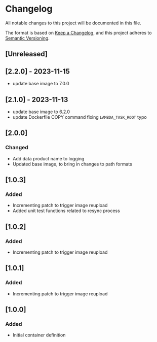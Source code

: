 <!-- markdownlint-disable MD003 -->

# Changelog

All notable changes to this project will be documented in this file.

The format is based on [Keep a Changelog](https://keepachangelog.com/en/1.0.0/),
and this project adheres to [Semantic Versioning](https://semver.org/spec/v2.0.0.html).

## [Unreleased]

## [2.2.0] - 2023-11-15

- update base image to 7.0.0

## [2.1.0] - 2023-11-13

- update base image to 6.2.0
- update Dockerfile COPY command fixing `LAMBDA_TASK_ROOT` typo

## [2.0.0]

### Changed

- Add data product name to logging
- Updated base image, to bring in changes to path formats

## [1.0.3]

### Added

- Incrementing patch to trigger image reupload
- Added unit test functions related to resync process

## [1.0.2]

### Added

- Incrementing patch to trigger image reupload

## [1.0.1]

### Added

- Incrementing patch to trigger image reupload

## [1.0.0]

### Added

- Initial container definition
